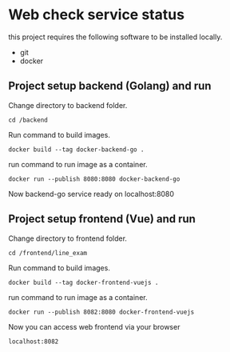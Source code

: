 # Web check service status

this project requires the following software to be installed locally.

- git
- docker

## Project setup backend (Golang) and run

Change directory to backend folder.
```
cd /backend
```
Run command to build images.
```
docker build --tag docker-backend-go .
```
run command to run image as a container.
```
docker run --publish 8080:8080 docker-backend-go
```
Now backend-go service ready on localhost:8080

## Project setup frontend (Vue) and run

Change directory to frontend folder.
```
cd /frontend/line_exam
```
Run command to build images.
```
docker build --tag docker-frontend-vuejs .
```
run command to run image as a container.
```
docker run --publish 8082:8080 docker-frontend-vuejs
```
Now you can access web frontend via your browser
```
localhost:8082
```

